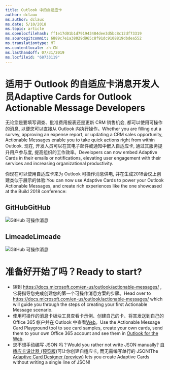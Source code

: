 ```yaml
---
title: Outlook 中的自适应卡
author: dclaux
ms.author: dclaux
ms.date: 5/10/2018
ms.topic: article
ms.openlocfilehash: ff1e17d01b1d791943484dee3d5bc8c12df73319
ms.sourcegitcommit: 6889c7e1a38029d965c8f91dc9108819dbdea552
ms.translationtype: MT
ms.contentlocale: zh-CN
ms.lasthandoff: 07/31/2019
ms.locfileid: "68733119"
---
```

# <a name="adaptive-cards-for-outlook-actionable-message-developers"></a><span data-ttu-id="0f5c6-102">适用于 Outlook 的自适应卡消息开发人员</span><span class="sxs-lookup"><span data-stu-id="0f5c6-102">Adaptive Cards for Outlook Actionable Message Developers</span></span>

<span data-ttu-id="0f5c6-103">无论您是要填写调查、批准费用报表还是更新 CRM 销售机会, 都可以使用可操作的消息, 以便您可以直接从 Outlook 内执行操作。</span><span class="sxs-lookup"><span data-stu-id="0f5c6-103">Whether you are filling out a survey, approving an expense report, or updating a CRM sales opportunity, Actionable Messages enable you to take quick actions right from within Outlook.</span></span> <span data-ttu-id="0f5c6-104">现在, 开发人员可以在其电子邮件或通知中嵌入自适应卡, 通过其服务提升用户参与度, 提高组织的工作效率。</span><span class="sxs-lookup"><span data-stu-id="0f5c6-104">Developers can now embed Adaptive Cards in their emails or notifications, elevating user engagement with their services and increasing organizational productivity.</span></span>

<span data-ttu-id="0f5c6-105">你现在可以使用自适应卡来为 Outlook 可操作消息供电, 并在生成2018会议上创建类似于展示的体验:</span><span class="sxs-lookup"><span data-stu-id="0f5c6-105">You can now use Adaptive Cards to power your Outlook Actionable Messages, and create rich experiences like the one showcased at the Build 2018 conference:</span></span>

## <a name="github"></a><span data-ttu-id="0f5c6-106">GitHub</span><span class="sxs-lookup"><span data-stu-id="0f5c6-106">GitHub</span></span>
![GitHub 可操作消息](media/outlook/GitHub.png)

## <a name="limeade"></a><span data-ttu-id="0f5c6-108">Limeade</span><span class="sxs-lookup"><span data-stu-id="0f5c6-108">Limeade</span></span>
![GitHub 可操作消息](media/outlook/Limeade.jpg)


# <a name="ready-to-start"></a><span data-ttu-id="0f5c6-110">准备好开始了吗？</span><span class="sxs-lookup"><span data-stu-id="0f5c6-110">Ready to start?</span></span>

- <span data-ttu-id="0f5c6-111">转到 https://docs.microsoft.com/en-us/outlook/actionable-messages/ , 它将指导您完成创建您的第一个可操作消息方案的步骤。</span><span class="sxs-lookup"><span data-stu-id="0f5c6-111">Head over to https://docs.microsoft.com/en-us/outlook/actionable-messages/ which will guide you through the steps of creating your first Actionable Message scenario.</span></span>
- <span data-ttu-id="0f5c6-112">使用可操作的消息卡板块工具查看卡示例、创建自己的卡、将其发送到自己的 Office 365 帐户并在 Outlook 中查看[Web](https://outlook.office.com)。</span><span class="sxs-lookup"><span data-stu-id="0f5c6-112">Use the Actionable Message Card Playground tool to see card samples, create your own cards, send them to your own Office 365 account and see them in [Outlook for the Web](https://outlook.office.com).</span></span>
- <span data-ttu-id="0f5c6-113">您不想手动编写 JSON 吗？</span><span class="sxs-lookup"><span data-stu-id="0f5c6-113">Would you rather not write JSON manually?</span></span> <span data-ttu-id="0f5c6-114">[自适应卡设计器 (预览版)](https://acdesignerbeta.azurewebsites.net)可让你创建自适应卡, 而无需编写单行的 JSON!</span><span class="sxs-lookup"><span data-stu-id="0f5c6-114">The [Adaptive Card Designer (preview)](https://acdesignerbeta.azurewebsites.net) lets you create Adaptive Cards without writing a single line of JSON!</span></span>
